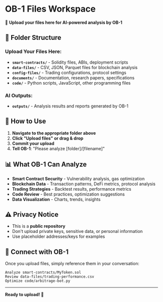 # OB-1 Files Workspace

🤖 **Upload your files here for AI-powered analysis by OB-1**

## 📁 Folder Structure

### Upload Your Files Here:
- **`smart-contracts/`** - Solidity files, ABIs, deployment scripts
- **`data-files/`** - CSV, JSON, Parquet files for blockchain analysis
- **`config-files/`** - Trading configurations, protocol settings
- **`documents/`** - Documentation, research papers, specifications
- **`code/`** - Python scripts, JavaScript, other programming files

### AI Outputs:
- **`outputs/`** - Analysis results and reports generated by OB-1

## 🚀 How to Use

1. **Navigate to the appropriate folder above**
2. **Click "Upload files" or drag & drop**
3. **Commit your upload**
4. **Tell OB-1**: "Please analyze [folder]/[filename]"

## 📊 What OB-1 Can Analyze

- **Smart Contract Security** - Vulnerability analysis, gas optimization
- **Blockchain Data** - Transaction patterns, DeFi metrics, protocol analysis
- **Trading Strategies** - Backtest results, performance metrics
- **Code Review** - Best practices, optimization suggestions
- **Data Visualization** - Charts, trends, insights

## ⚠️ Privacy Notice

- This is a **public repository**
- Don't upload private keys, sensitive data, or personal information
- Use placeholder addresses/keys for examples

## 🔗 Connect with OB-1

Once you upload files, simply reference them in your conversation:
```
Analyze smart-contracts/MyToken.sol
Review data-files/trading-performance.csv
Optimize code/arbitrage-bot.py
```

---
**Ready to upload! 🎯**